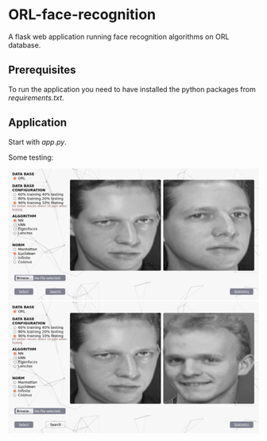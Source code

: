 # ORL-face-recognition

  A flask web application running face recognition algorithms on ORL database. 

## Prerequisites
  
  To run the application you need to have installed the python packages from *requirements.txt*.
 
## Application

  Start with  _app.py_.
  
  Some testing:
  
  ![right prediction](https://github.com/lucianodainic/face-recognition/blob/main/assets/right-pred-nn-euclidean.png)
  ![wrong-prediction](https://github.com/lucianodainic/face-recognition/blob/main/assets/wrong-pred-nn-euclidean.png)
